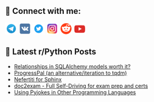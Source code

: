 ## 🔎 Connect with me:
[<img src="https://github.com/bullbesh/bullbesh/blob/main/images/Telegram.png" width="32" height="32" />](https://t.me/bullbesh)
[<img src="https://github.com/bullbesh/bullbesh/blob/main/images/VK.png" width="32" height="32" />](https://vk.com/bullbesh)
[<img src="https://github.com/bullbesh/bullbesh/blob/main/images/Twitter.png" width="32" height="32" />](https://twitter.com/bullbesh1)
[<img src="https://github.com/bullbesh/bullbesh/blob/main/images/Instagram.png" width="32" height="32" />](https://www.instagram.com/bullbesh)
[<img src="https://github.com/bullbesh/bullbesh/blob/main/images/Reddit.png" width="32" height="32" />](https://www.reddit.com/user/bullbesh)
[<img src="https://github.com/bullbesh/bullbesh/blob/main/images/YouTube.png" width="32" height="32" />](https://www.youtube.com/channel/UCtfjRs6uzgq5mfm8S06WTcg)

## 📕 Latest r/Python Posts
<!-- BLOG-POST-LIST:START -->
- [Relationships in SQLAlchemy models worth it?](https://www.reddit.com/r/Python/comments/1h6ij7r/relationships_in_sqlalchemy_models_worth_it/)
- [ProgressPal &lpar;an alternative/iteration to tqdm&rpar;](https://www.reddit.com/r/Python/comments/1h6hu9s/progresspal_an_alternativeiteration_to_tqdm/)
- [Nefertiti for Sphinx](https://www.reddit.com/r/Python/comments/1h6hq7i/nefertiti_for_sphinx/)
- [doc2exam - Full Self-Driving for exam prep and certs](https://www.reddit.com/r/Python/comments/1h6f71a/doc2exam_full_selfdriving_for_exam_prep_and_certs/)
- [Using Pyjokes in Other Programming Languages](https://www.reddit.com/r/Python/comments/1h6f3j4/using_pyjokes_in_other_programming_languages/)
<!-- BLOG-POST-LIST:END -->
